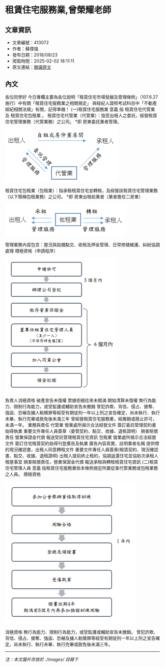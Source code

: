 # 租賃住宅服務業,曾榮耀老師

## 文章資訊
- 文章編號：413072
- 作者：蘇偉強
- 發布日期：2018/08/23
- 爬取時間：2025-02-02 18:11:11
- 原文連結：[閱讀原文](https://real-estate.get.com.tw/Columns/detail.aspx?no=413072)

## 內文
各位同學好
今日專欄主要為各位說明「租賃住宅市場發展及管理條例」（107.6.27施行）中有關「租賃住宅服務業之相關規定」
與經紀人證照考試科目中「不動產經紀相關法規」有關，記得準備！
(一)租賃住宅服務業
意義
指
租賃住宅代管業
及
租賃住宅包租業
。
租賃住宅代管業（代管業）：指受出租人之委託，經營租賃住宅管理業務（代管業務）之公司。
*即 房東委託業者管理。

![圖片](./images/413072_976ce5b3.png)

租賃住宅包租業（包租業）：指承租租賃住宅並轉租，及經營該租賃住宅管理業務（以下簡稱包租業務）之公司。
*即 房東出租給業者（業者擔任二房東）

![圖片](./images/413072_bf77b60c.png)

管理業務內容包含：屋況與設備點交、收租及押金管理、日常修繕維護、糾紛協調處理
積極資格（申請程序）

![圖片](./images/413072_792437aa.png)

負責人消極資格
破產宣告未復權
票據拒絕往來未期滿
開始清算未復權
無行為能力、限制行為能力，或受監護或輔助宣告未撤銷
曾犯詐欺、背信、侵占、搶奪、強盜、恐嚇及擄人勒贖罪等經受有期徒刑一年以上刑之宣告確定，尚未執行、執行未畢、執行完畢或赦免後未滿三年
曾經營租賃住宅服務業，經撤銷或廢止許可，未滿一年。
業務與責任
代管業
營業處所揭示合法經營文件
簽訂委託管理契約書始得執業
重要文件專任人員簽章（委管契約、點交、收據、退租證明）
損害賠償責任
營業保證金代償
報送受託管理租賃住宅資訊
包租業
營業處所揭示合法經營文件
簽訂住宅租賃契約始得刊登廣告及執業
廣告內容真實，註明業者名稱
提供標的現況確認書，出租人同意轉租文件
重要文件專任人員簽章(租賃契約、現況確認書、點交、收據、退租證明)
出租人提前終止租約，協調返還住宅並協助次承租人租屋事宜
損害賠償責任，營業保證金代償
報送承租與轉租租賃住宅資訊
(二)租賃住宅管理人員
意義
指租賃住宅服務業依本條例規定所置從事代管業務或包租業務之人員。
積極資格

![圖片](./images/413072_06632391.png)

消極資格
無行為能力、限制行為能力，或受監護或輔助宣告未撤銷。
曾犯詐欺、背信、侵占、搶奪、強盜、恐嚇及擄人勒贖罪等經受有期徒刑一年以上刑之宣告確定，尚未執行、執行未畢、執行完畢或赦免後未滿三年。

---
*注：本文圖片存放於 ./images/ 目錄下*
